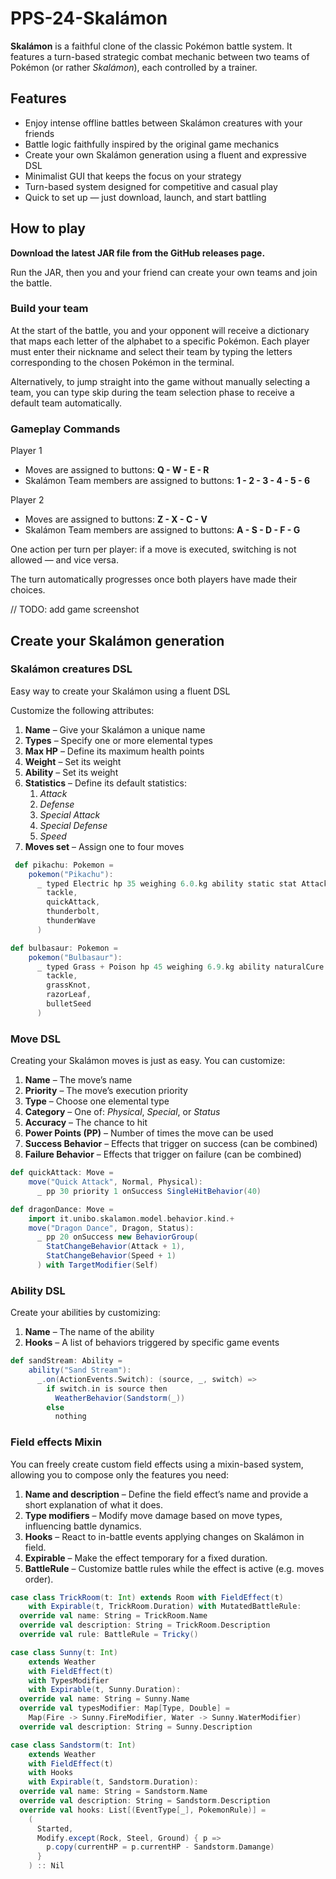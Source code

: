 # PPS-24-Skalámon

**Skalámon** is a faithful clone of the classic Pokémon battle system.
It features a turn-based strategic combat mechanic between two teams of Pokémon (or rather _Skalámon_), each controlled by a trainer.

## Features

- Enjoy intense offline battles between Skalámon creatures with your friends
- Battle logic faithfully inspired by the original game mechanics
- Create your own Skalámon generation using a fluent and expressive DSL
- Minimalist GUI that keeps the focus on your strategy
- Turn-based system designed for competitive and casual play
- Quick to set up — just download, launch, and start battling

## How to play

**Download the latest JAR file from the GitHub releases page.**

Run the JAR, then you and your friend can create your own teams and join the battle.

### Build your team

At the start of the battle, you and your opponent will receive a dictionary 
that maps each letter of the alphabet to a specific Pokémon.
Each player must enter their nickname and select their team by typing the 
letters corresponding to the chosen Pokémon in the terminal.

Alternatively, to jump straight into the game without manually selecting a 
team, you can type skip during the team selection phase to receive a default team automatically.

### Gameplay Commands

Player 1
- Moves are assigned to buttons: **Q - W - E - R**
- Skalámon Team members are assigned to buttons: **1 - 2 - 3 - 4 - 5 - 6**

Player 2
- Moves are assigned to buttons: **Z - X - C - V**
- Skalámon Team members are assigned to buttons: **A - S - D - F - G**

One action per turn per player: if a move is executed, switching is not allowed — and vice versa.

The turn automatically progresses once both players have made their choices.

// TODO: add game screenshot

## Create your Skalámon generation

### Skalámon creatures DSL

Easy way to create your Skalámon using a fluent DSL

Customize the following attributes:
1. **Name** – Give your Skalámon a unique name
2. **Types** – Specify one or more elemental types
3. **Max HP** – Define its maximum health points
4. **Weight** – Set its weight
5. **Ability** – Set its weight
6. **Statistics** – Define its default statistics:
   1. _Attack_
   2. _Defense_
   3. _Special Attack_
   4. _Special Defense_
   5. _Speed_
7. **Moves set** – Assign one to four moves

```scala 3
 def pikachu: Pokemon =
    pokemon("Pikachu"):
      _ typed Electric hp 35 weighing 6.0.kg ability static stat Attack -> 55 stat Defense -> 40 stat SpecialAttack -> 50 stat SpecialDefense -> 50 stat Speed -> 90 moves (
        tackle,
        quickAttack,
        thunderbolt,
        thunderWave
      )
```

```scala
def bulbasaur: Pokemon =
    pokemon("Bulbasaur"):
      _ typed Grass + Poison hp 45 weighing 6.9.kg ability naturalCure stat Attack -> 49 stat Defense -> 49 stat SpecialAttack -> 65 stat SpecialDefense -> 65 stat Speed -> 45 moves(
        tackle,
        grassKnot,
        razorLeaf,
        bulletSeed
      )
```

### Move DSL

Creating your Skalámon moves is just as easy. You can customize:

1. **Name** – The move’s name
2. **Priority** – The move’s execution priority
3. **Type** – Choose one elemental type
4. **Category** – One of: _Physical_, _Special_, or _Status_
5. **Accuracy** – The chance to hit
6. **Power Points (PP)** – Number of times the move can be used
7. **Success Behavior** – Effects that trigger on success (can be combined)
8. **Failure Behavior** – Effects that trigger on failure (can be combined)


```scala
def quickAttack: Move =
    move("Quick Attack", Normal, Physical):
      _ pp 30 priority 1 onSuccess SingleHitBehavior(40)
```

```scala
def dragonDance: Move =
    import it.unibo.skalamon.model.behavior.kind.+
    move("Dragon Dance", Dragon, Status):
      _ pp 20 onSuccess new BehaviorGroup(
        StatChangeBehavior(Attack + 1),
        StatChangeBehavior(Speed + 1)
      ) with TargetModifier(Self)
```

### Ability DSL

Create your abilities by customizing:
1. **Name** – The name of the ability
2. **Hooks** – A list of behaviors triggered by specific game events

```scala
def sandStream: Ability =
    ability("Sand Stream"):
      _.on(ActionEvents.Switch): (source, _, switch) =>
        if switch.in is source then
          WeatherBehavior(Sandstorm(_))
        else
          nothing
```

### Field effects Mixin

You can freely create custom field effects using a mixin-based system, allowing you to compose only 
the features you need:

1. **Name and description** – Define the field effect’s name and provide a short explanation of what it does.
2. **Type modifiers** – Modify move damage based on move types, influencing battle dynamics.
3. **Hooks** – React to in-battle events applying changes on Skalámon in field.
4. **Expirable** – Make the effect temporary for a fixed duration.
5. **BattleRule** – Customize battle rules while the effect is active (e.g. moves order).

```scala
case class TrickRoom(t: Int) extends Room with FieldEffect(t)
    with Expirable(t, TrickRoom.Duration) with MutatedBattleRule:
  override val name: String = TrickRoom.Name
  override val description: String = TrickRoom.Description
  override val rule: BattleRule = Tricky()
```

```scala
case class Sunny(t: Int)
    extends Weather
    with FieldEffect(t)
    with TypesModifier
    with Expirable(t, Sunny.Duration):
  override val name: String = Sunny.Name
  override val typesModifier: Map[Type, Double] =
    Map(Fire -> Sunny.FireModifier, Water -> Sunny.WaterModifier)
  override val description: String = Sunny.Description
```

```scala
case class Sandstorm(t: Int)
    extends Weather
    with FieldEffect(t)
    with Hooks
    with Expirable(t, Sandstorm.Duration):
  override val name: String = Sandstorm.Name
  override val description: String = Sandstorm.Description
  override val hooks: List[(EventType[_], PokemonRule)] =
    (
      Started,
      Modify.except(Rock, Steel, Ground) { p =>
        p.copy(currentHP = p.currentHP - Sandstorm.Damange)
      }
    ) :: Nil
```
